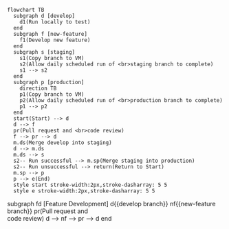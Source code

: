 ```mermaid
flowchart TB
  subgraph d [develop]
    d1(Run locally to test)
  end
  subgraph f [new-feature]
    f1(Develop new feature)
  end
  subgraph s [staging]
    s1(Copy branch to VM)
    s2(Allow daily scheduled run of <br>staging branch to complete)
    s1 --> s2
  end
  subgraph p [production]
    direction TB
    p1(Copy branch to VM)
    p2(Allow daily scheduled run of <br>production branch to complete)
    p1 --> p2
  end
  start(Start) --> d
  d --> f
  pr(Pull request and <br>code review)
  f --> pr --> d
  m.ds(Merge develop into staging)
  d --> m.ds
  m.ds --> s
  s2-- Run successful --> m.sp(Merge staging into production)
  s2-- Run unsuccessful --> return(Return to Start)
  m.sp --> p
  p --> e(End)
  style start stroke-width:2px,stroke-dasharray: 5 5
  style e stroke-width:2px,stroke-dasharray: 5 5
```

  subgraph fd [Feature Development]
    d{{develop branch}}
    nf{{new-feature branch}}
    pr(Pull request and <br>code review)
    d --> nf --> pr --> d
  end
